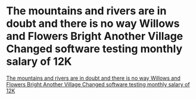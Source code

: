 # The mountains and rivers are in doubt and there is no way Willows and Flowers Bright Another Village  Changed software testing monthly salary of 12K
[The mountains and rivers are in doubt and there is no way Willows and Flowers Bright Another Village  Changed software testing monthly salary of 12K](https://aiwithcloud.com/2022/09/19/the_mountains_and_rivers_are_in_doubt_and_there_is_no_way_willows_and_flowers_bright_another_village__changed_software_testing_monthly_salary_of_12k/)